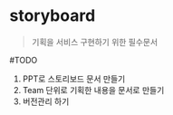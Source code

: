 # storyboard
> 기획을 서비스 구현하기 위한 필수문서 

#TODO
1. PPT로 스토리보드 문서 만들기
2. Team 단위로 기획한 내용을 문서로 만들기
3. 버전관리 하기

